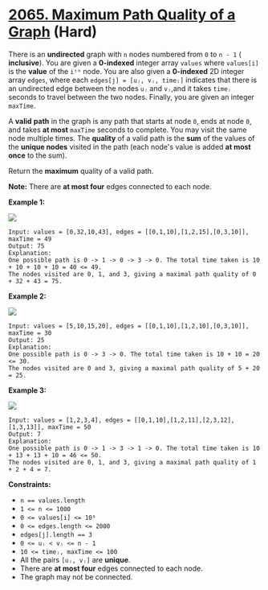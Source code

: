 # [2065. Maximum Path Quality of a Graph][link] (Hard)

[link]: https://leetcode.cn/problems/maximum-path-quality-of-a-graph/

There is an **undirected** graph with `n` nodes numbered from `0` to `n - 1` ( **inclusive**). You
are given a **0-indexed** integer array `values` where `values[i]` is the **value** of the `iᵗʰ`
node. You are also given a **0-indexed** 2D integer array `edges`, where each `edges[j] = [uⱼ, vⱼ,
timeⱼ]` indicates that there is an undirected edge between the nodes `uⱼ` and `vⱼ`,and it takes
`timeⱼ` seconds to travel between the two nodes. Finally, you are given an integer `maxTime`.

A **valid** **path** in the graph is any path that starts at node `0`, ends at node `0`, and takes
**at most** `maxTime` seconds to complete. You may visit the same node multiple times. The
**quality** of a valid path is the **sum** of the values of the **unique nodes** visited in the path
(each node's value is added **at most once** to the sum).

Return the **maximum** quality of a valid path.

**Note:** There are **at most four** edges connected to each node.

**Example 1:**

![](https://assets.leetcode.com/uploads/2021/10/19/ex1drawio.png)

```
Input: values = [0,32,10,43], edges = [[0,1,10],[1,2,15],[0,3,10]], maxTime = 49
Output: 75
Explanation:
One possible path is 0 -> 1 -> 0 -> 3 -> 0. The total time taken is 10 + 10 + 10 + 10 = 40 <= 49.
The nodes visited are 0, 1, and 3, giving a maximal path quality of 0 + 32 + 43 = 75.
```

**Example 2:**

![](https://assets.leetcode.com/uploads/2021/10/19/ex2drawio.png)

```
Input: values = [5,10,15,20], edges = [[0,1,10],[1,2,10],[0,3,10]], maxTime = 30
Output: 25
Explanation:
One possible path is 0 -> 3 -> 0. The total time taken is 10 + 10 = 20 <= 30.
The nodes visited are 0 and 3, giving a maximal path quality of 5 + 20 = 25.
```

**Example 3:**

![](https://assets.leetcode.com/uploads/2021/10/19/ex31drawio.png)

```
Input: values = [1,2,3,4], edges = [[0,1,10],[1,2,11],[2,3,12],[1,3,13]], maxTime = 50
Output: 7
Explanation:
One possible path is 0 -> 1 -> 3 -> 1 -> 0. The total time taken is 10 + 13 + 13 + 10 = 46 <= 50.
The nodes visited are 0, 1, and 3, giving a maximal path quality of 1 + 2 + 4 = 7.
```

**Constraints:**

- `n == values.length`
- `1 <= n <= 1000`
- `0 <= values[i] <= 10⁸`
- `0 <= edges.length <= 2000`
- `edges[j].length == 3 `
- `0 <= uⱼ < vⱼ <= n - 1`
- `10 <= timeⱼ, maxTime <= 100`
- All the pairs `[uⱼ, vⱼ]` are **unique**.
- There are **at most four** edges connected to each node.
- The graph may not be connected.
